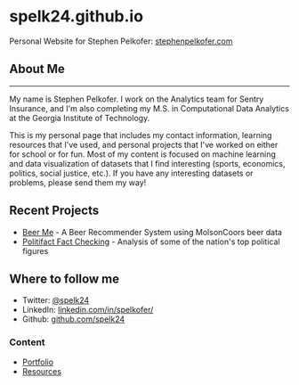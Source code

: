 # spelk24.github.io

Personal Website for Stephen Pelkofer: [stephenpelkofer.com](https://stephenpelkofer.com)


## About Me
<hr>
My name is Stephen Pelkofer. I work on the Analytics team for Sentry Insurance, and I'm also completing my M.S. in Computational Data Analytics at the Georgia Institute of Technology.

This is my personal page that includes my contact information, learning resources that I've used, and personal projects that I've worked on either for school or for fun. Most of my content is focused on machine learning and data visualization of datasets that I find interesting (sports, economics, politics, social justice, etc.). If you have any interesting datasets or problems, please send them my way!

## Recent Projects

- [Beer Me](https://spelkofer.shinyapps.io/BeerMe/) - A Beer Recommender System using MolsonCoors beer data
- <a href="/posts/PolitifactAnalysis">Politifact Fact Checking</a> - Analysis of some of the nation's top political figures

## Where to follow me

- Twitter: [@spelk24](https://twitter.com/Spelk24)
- LinkedIn: [linkedin.com/in/spelkofer/](https://www.linkedin.com/in/spelkofer/)
- Github: [github.com/spelk24](https://github.com/spelk24)

### Content

- [Portfolio](https://spelk24.github.io/Portfolio)
- [Resources](https://spelk24.github.io/Resources)
